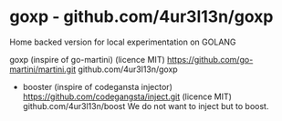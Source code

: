 # goxp - github.com/4ur3l13n/goxp

Home backed version for local experimentation on GOLANG

  goxp (inspire of go-martini) (licence MIT) https://github.com/go-martini/martini.git
  github.com/4ur3l13n/goxp

+ booster (inspire of codegansta injector) https://github.com/codegangsta/inject.git (licence MIT)
  github.com/4ur3l13n/boost
  We do not want to inject but to boost.

